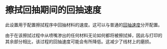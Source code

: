擦拭回抽期间的回抽速度
====
此设置用于配置擦拭程序中回抽材料的速度。这可以与普通的[回抽速度](../travel/retraction_retract_speed.md)分开配置。

由于在该擦拭过程中从喷嘴渗出的任何材料无论如何都将被擦拭掉，因此与打印的其余部分相比，该过程的回抽速度可能会有所降低。这减少了线材上的磨损。
